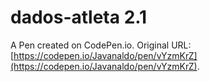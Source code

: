 # dados-atleta 2.1

A Pen created on CodePen.io. Original URL: [https://codepen.io/Javanaldo/pen/vYzmKrZ](https://codepen.io/Javanaldo/pen/vYzmKrZ).

